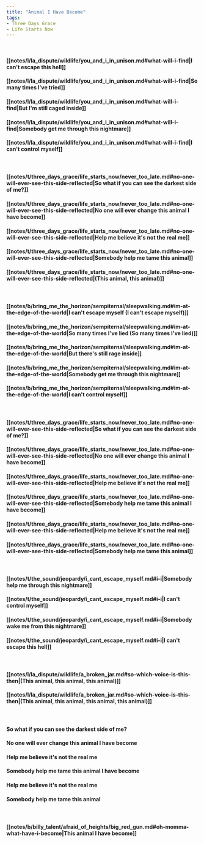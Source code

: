 ```yaml
---
title: "Animal I Have Become"
tags:
- Three Days Grace
- Life Starts Now
---
```

&nbsp;
#### [[notes/l/la_dispute/wildlife/you_and_i_in_unison.md#what-will-i-find|I can't escape this hell]]
#### [[notes/l/la_dispute/wildlife/you_and_i_in_unison.md#what-will-i-find|So many times I've tried]]
#### [[notes/l/la_dispute/wildlife/you_and_i_in_unison.md#what-will-i-find|But I'm still caged inside]]
#### [[notes/l/la_dispute/wildlife/you_and_i_in_unison.md#what-will-i-find|Somebody get me through this nightmare]]
#### [[notes/l/la_dispute/wildlife/you_and_i_in_unison.md#what-will-i-find|I can't control myself]]
&nbsp;
#### [[notes/t/three_days_grace/life_starts_now/never_too_late.md#no-one-will-ever-see-this-side-reflected|So what if you can see the darkest side of me?]]
#### [[notes/t/three_days_grace/life_starts_now/never_too_late.md#no-one-will-ever-see-this-side-reflected|No one will ever change this animal I have become]]
#### [[notes/t/three_days_grace/life_starts_now/never_too_late.md#no-one-will-ever-see-this-side-reflected|Help me believe it's not the real me]]
#### [[notes/t/three_days_grace/life_starts_now/never_too_late.md#no-one-will-ever-see-this-side-reflected|Somebody help me tame this animal]]
#### [[notes/t/three_days_grace/life_starts_now/never_too_late.md#no-one-will-ever-see-this-side-reflected|(This animal, this animal)]]
&nbsp;
#### [[notes/b/bring_me_the_horizon/sempiternal/sleepwalking.md#im-at-the-edge-of-the-world|I can't escape myself (I can't escape myself)]]
#### [[notes/b/bring_me_the_horizon/sempiternal/sleepwalking.md#im-at-the-edge-of-the-world|So many times I've lied (So many times I've lied)]]
#### [[notes/b/bring_me_the_horizon/sempiternal/sleepwalking.md#im-at-the-edge-of-the-world|But there's still rage inside]]
#### [[notes/b/bring_me_the_horizon/sempiternal/sleepwalking.md#im-at-the-edge-of-the-world|Somebody get me through this nightmare]]
#### [[notes/b/bring_me_the_horizon/sempiternal/sleepwalking.md#im-at-the-edge-of-the-world|I can't control myself]]
&nbsp;
#### [[notes/t/three_days_grace/life_starts_now/never_too_late.md#no-one-will-ever-see-this-side-reflected|So what if you can see the darkest side of me?]]
#### [[notes/t/three_days_grace/life_starts_now/never_too_late.md#no-one-will-ever-see-this-side-reflected|No one will ever change this animal I have become]]
#### [[notes/t/three_days_grace/life_starts_now/never_too_late.md#no-one-will-ever-see-this-side-reflected|Help me believe it's not the real me]]
#### [[notes/t/three_days_grace/life_starts_now/never_too_late.md#no-one-will-ever-see-this-side-reflected|Somebody help me tame this animal I have become]]
#### [[notes/t/three_days_grace/life_starts_now/never_too_late.md#no-one-will-ever-see-this-side-reflected|Help me believe it's not the real me]]
#### [[notes/t/three_days_grace/life_starts_now/never_too_late.md#no-one-will-ever-see-this-side-reflected|Somebody help me tame this animal]]
&nbsp;
#### [[notes/t/the_sound/jeopardy/i_cant_escape_myself.md#i-i|Somebody help me through this nightmare]]
#### [[notes/t/the_sound/jeopardy/i_cant_escape_myself.md#i-i|I can't control myself]]
#### [[notes/t/the_sound/jeopardy/i_cant_escape_myself.md#i-i|Somebody wake me from this nightmare]]
#### [[notes/t/the_sound/jeopardy/i_cant_escape_myself.md#i-i|I can't escape this hell]]
&nbsp;
#### [[notes/l/la_dispute/wildlife/a_broken_jar.md#so-which-voice-is-this-then|(This animal, this animal, this animal)]]
#### [[notes/l/la_dispute/wildlife/a_broken_jar.md#so-which-voice-is-this-then|(This animal, this animal, this animal, this animal)]]
&nbsp;
#### So what if you can see the darkest side of me?
#### No one will ever change this animal I have become
#### Help me believe it's not the real me
#### Somebody help me tame this animal I have become
#### Help me believe it's not the real me
#### Somebody help me tame this animal
&nbsp;
#### [[notes/b/billy_talent/afraid_of_heights/big_red_gun.md#oh-momma-what-have-i-become|This animal I have become]]
